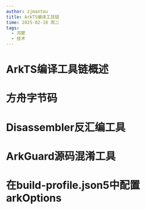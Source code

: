 ```yaml
---
author: zjmantou
title: ArkTS编译工具链
time: 2025-02-18 周二
tags:
  - 鸿蒙
  - 技术
---
```

# ArkTS编译工具链概述


# 方舟字节码


# Disassembler反汇编工具


# ArkGuard源码混淆工具


# 在build-profile.json5中配置arkOptions